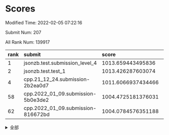 # Scores

Modified Time: 2022-02-05 07:22:16

Submit Num: 207

All Rank Num: 139917

| rank |               submit               |       score        |       sigma        | pk_num |
| :--- | :--------------------------------- | :----------------- | :----------------- | :----- |
| 1    | jsonzb.test.submission_level_4     | 1013.659443495836  | 0.7919335650188482 | 2703   |
| 2    | jsonzb.test.test_1                 | 1013.426287603074  | 0.8111851127994192 | 2708   |
| 4    | cpp.21_12_24.submission-2b2ea0d7   | 1011.6066937434466 | 0.7640985074672672 | 2698   |
| 58   | cpp.2022_01_09.submission-5b0e3de2 | 1004.4725181376031 | 0.7138064876560458 | 2704   |
| 62   | cpp.2022_01_09.submission-816672bd | 1004.0784576351188 | 0.7110697288760311 | 2701   |


<details>
<summary>全部</summary>

| rank |                 submit                 |       score        |       sigma        | pk_num |
| :--- | :------------------------------------- | :----------------- | :----------------- | :----- |
| 1    | jsonzb.test.submission_level_4         | 1013.659443495836  | 0.7919335650188482 | 2703   |
| 2    | jsonzb.test.test_1                     | 1013.426287603074  | 0.8111851127994192 | 2708   |
| 3    | gobigger.level_3.submission_level_3_2  | 1012.3391937302117 | 0.802578180503728  | 2703   |
| 4    | cpp.21_12_24.submission-2b2ea0d7       | 1011.6066937434466 | 0.7640985074672672 | 2698   |
| 5    | gobigger.level_3.submission_level_3_45 | 1011.5749685629147 | 0.7725387232502513 | 2706   |
| 6    | gobigger.level_3.submission_level_3_0  | 1011.5688757975747 | 0.7877075264208265 | 2705   |
| 7    | gobigger.level_3.submission_level_3_39 | 1011.3314042362917 | 0.7681187095466437 | 2705   |
| 8    | gobigger.level_3.submission_level_3_24 | 1011.1338760473159 | 0.7669066546940031 | 2704   |
| 9    | gobigger.level_3.submission_level_3_1  | 1011.0247729337075 | 0.796047718482634  | 2702   |
| 10   | gobigger.level_3.submission_level_3_26 | 1010.9852185418417 | 0.76859498652947   | 2703   |
| 11   | gobigger.level_3.submission_level_3_21 | 1010.9738527503835 | 0.7863407732828419 | 2703   |
| 12   | gobigger.level_3.submission_level_3_16 | 1010.8215902071947 | 0.7699393040223115 | 2705   |
| 13   | gobigger.level_3.submission_level_3_11 | 1010.5323614991299 | 0.7651577782129877 | 2700   |
| 14   | gobigger.level_3.submission_level_3_8  | 1010.5155062569954 | 0.7727965975203658 | 2706   |
| 15   | gobigger.level_3.submission_level_3_4  | 1010.475810142406  | 0.7596297278698299 | 2700   |
| 16   | gobigger.level_3.submission_level_3_20 | 1010.4129668967882 | 0.7704504837070434 | 2708   |
| 17   | gobigger.level_3.submission_level_3_40 | 1010.3153188484011 | 0.7664404558959578 | 2706   |
| 18   | gobigger.level_3.submission_level_3_43 | 1010.3073483002655 | 0.7707349047384713 | 2706   |
| 19   | gobigger.level_3.submission_level_3_35 | 1010.2690760236761 | 0.7728177167784938 | 2704   |
| 20   | gobigger.level_3.submission_level_3_6  | 1010.258839138015  | 0.7628253008051147 | 2699   |
| 21   | gobigger.level_3.submission_level_3_47 | 1010.2174148927894 | 0.7482378122279988 | 2703   |
| 22   | gobigger.level_3.submission_level_3_13 | 1010.1906095116105 | 0.7395151127351037 | 2698   |
| 23   | gobigger.level_3.submission_level_3_41 | 1010.1816442281026 | 0.7535886755407122 | 2705   |
| 24   | gobigger.level_3.submission_level_3_23 | 1010.1766992402326 | 0.7664225650736475 | 2702   |
| 25   | gobigger.level_3.submission_level_3_34 | 1010.1439317978287 | 0.7464701529097101 | 2704   |
| 26   | gobigger.level_3.submission_level_3_14 | 1009.9726403856813 | 0.766767185411557  | 2704   |
| 27   | gobigger.level_3.submission_level_3_46 | 1009.9651256509345 | 0.7705823924150327 | 2705   |
| 28   | gobigger.level_3.submission_level_3_31 | 1009.923661509694  | 0.7679263735741596 | 2700   |
| 29   | gobigger.level_3.submission_level_3_12 | 1009.8604539230478 | 0.7579752497264154 | 2702   |
| 30   | gobigger.level_3.submission_level_3_15 | 1009.7208072571043 | 0.7605025813444777 | 2702   |
| 31   | gobigger.level_3.submission_level_3_25 | 1009.6488179900031 | 0.7639971323083611 | 2710   |
| 32   | gobigger.level_3.submission_level_3_18 | 1009.6199241527353 | 0.7597453462187858 | 2706   |
| 33   | gobigger.level_3.submission_level_3_27 | 1009.5966212377459 | 0.7494382063298398 | 2706   |
| 34   | gobigger.level_3.submission_level_3_3  | 1009.5360304173051 | 0.7396994194384651 | 2703   |
| 35   | gobigger.level_3.submission_level_3_48 | 1009.5258318661754 | 0.7466101429091755 | 2703   |
| 36   | gobigger.level_3.submission_level_3_37 | 1009.517972782737  | 0.7462716102764699 | 2702   |
| 37   | gobigger.level_3.submission_level_3_7  | 1009.4790438929481 | 0.7605089660391086 | 2701   |
| 38   | gobigger.level_3.submission_level_3_5  | 1009.4243612298894 | 0.7423764712233217 | 2705   |
| 39   | gobigger.level_3.submission_level_3_17 | 1009.3815767897324 | 0.7664896643509164 | 2706   |
| 40   | gobigger.level_3.submission_level_3_32 | 1009.3260105383014 | 0.7577864095630391 | 2702   |
| 41   | gobigger.level_3.submission_level_3_9  | 1009.2603156603486 | 0.754693359802941  | 2701   |
| 42   | gobigger.level_3.submission_level_3_36 | 1009.189078263055  | 0.7485588547558596 | 2704   |
| 43   | gobigger.level_3.submission_level_3_10 | 1009.1786990454729 | 0.7567346056568248 | 2701   |
| 44   | gobigger.level_3.submission_level_3_38 | 1009.0501159162616 | 0.7393970957111659 | 2708   |
| 45   | gobigger.level_3.submission_level_3_30 | 1009.01401266364   | 0.7640770355704047 | 2705   |
| 46   | gobigger.level_3.submission_level_3_22 | 1008.987255221656  | 0.7728583455544712 | 2696   |
| 47   | gobigger.level_3.submission_level_3_44 | 1008.9742945850904 | 0.77268778796288   | 2701   |
| 48   | gobigger.level_3.submission_level_3_19 | 1008.926971589724  | 0.7245066861070805 | 2699   |
| 49   | gobigger.level_3.submission_level_3_29 | 1008.8567564884783 | 0.7485613564580016 | 2706   |
| 50   | gobigger.level_3.submission_level_3_42 | 1008.7461340533127 | 0.7484075808748576 | 2704   |
| 51   | gobigger.level_3.submission_level_3_49 | 1008.4394129864093 | 0.7370706816664215 | 2708   |
| 52   | gobigger.level_3.submission_level_3_33 | 1008.3262651209473 | 0.7430185236061407 | 2708   |
| 53   | gobigger.level_3.submission_level_3_28 | 1007.8465938384275 | 0.7339757328930662 | 2706   |
| 54   | gobigger.level_1.submission_level_1_16 | 1005.3490370450194 | 0.7180722921864735 | 2702   |
| 55   | gobigger.level_1.submission_level_1_15 | 1005.2888956166074 | 0.7184232957746739 | 2705   |
| 56   | gobigger.level_1.submission_level_1_34 | 1004.8320190437006 | 0.7137141921576435 | 2702   |
| 57   | gobigger.level_1.submission_level_1_42 | 1004.6145260473494 | 0.7133693766164804 | 2698   |
| 58   | cpp.2022_01_09.submission-5b0e3de2     | 1004.4725181376031 | 0.7138064876560458 | 2704   |
| 59   | gobigger.level_1.submission_level_1_12 | 1004.3768678377306 | 0.7196379327244984 | 2708   |
| 60   | gobigger.level_1.submission_level_1_26 | 1004.1851646887203 | 0.7214036419254556 | 2708   |
| 61   | gobigger.level_1.submission_level_1_43 | 1004.1632268304655 | 0.7243542071460047 | 2704   |
| 62   | cpp.2022_01_09.submission-816672bd     | 1004.0784576351188 | 0.7110697288760311 | 2701   |
| 63   | gobigger.level_1.submission_level_1_47 | 1004.0455684258478 | 0.7169347257738888 | 2705   |
| 64   | gobigger.level_1.submission_level_1_1  | 1004.019591398454  | 0.7297930155981772 | 2703   |
| 65   | gobigger.level_1.submission_level_1_41 | 1003.8667279756727 | 0.7241566570059765 | 2706   |
| 66   | gobigger.level_1.submission_level_1_36 | 1003.7261823429433 | 0.7196666045555736 | 2702   |
| 67   | gobigger.level_1.submission_level_1_35 | 1003.7224988168316 | 0.7214311456464968 | 2705   |
| 68   | gobigger.level_1.submission_level_1_39 | 1003.5904954968187 | 0.7170426914812195 | 2701   |
| 69   | gobigger.level_1.submission_level_1_18 | 1003.479321670097  | 0.722012100396659  | 2705   |
| 70   | gobigger.level_1.submission_level_1_32 | 1003.4718293709952 | 0.7232679821307019 | 2701   |
| 71   | gobigger.level_1.submission_level_1_5  | 1003.4212971465923 | 0.7170398823755735 | 2703   |
| 72   | gobigger.level_1.submission_level_1_9  | 1003.3728430474138 | 0.7053175333950275 | 2705   |
| 73   | gobigger.level_1.submission_level_1_23 | 1003.3510126133069 | 0.7123460801604617 | 2709   |
| 74   | gobigger.level_1.submission_level_1_44 | 1003.3344813974941 | 0.7188208918059299 | 2701   |
| 75   | gobigger.level_1.submission_level_1_25 | 1003.3198541154453 | 0.7223526240710363 | 2705   |
| 76   | gobigger.level_1.submission_level_1_24 | 1003.2780531563237 | 0.7238344413348812 | 2702   |
| 77   | gobigger.level_1.submission_level_1_13 | 1003.2733633238424 | 0.7266307195748041 | 2710   |
| 78   | gobigger.level_1.submission_level_1_49 | 1003.2711226648411 | 0.7261561907544164 | 2705   |
| 79   | gobigger.level_1.submission_level_1_11 | 1003.2666032299868 | 0.7204116378967756 | 2704   |
| 80   | gobigger.level_1.submission_level_1_10 | 1003.2338823828977 | 0.7069256143684146 | 2703   |
| 81   | gobigger.level_1.submission_level_1_21 | 1003.2221338095385 | 0.7080577458978595 | 2702   |
| 82   | gobigger.level_1.submission_level_1_28 | 1003.1961324519731 | 0.7175899477775848 | 2700   |
| 83   | gobigger.level_1.submission_level_1_22 | 1003.1127305210541 | 0.7117365400739305 | 2705   |
| 84   | gobigger.level_1.submission_level_1_2  | 1002.9373950291625 | 0.709714211614763  | 2706   |
| 85   | gobigger.level_1.submission_level_1_46 | 1002.9144439850976 | 0.7189800626826929 | 2699   |
| 86   | gobigger.level_1.submission_level_1_0  | 1002.9019833359579 | 0.705796111323309  | 2702   |
| 87   | gobigger.level_1.submission_level_1_20 | 1002.8748537700252 | 0.7182696015537694 | 2704   |
| 88   | gobigger.level_1.submission_level_1_45 | 1002.8284889471769 | 0.7129309497521162 | 2702   |
| 89   | gobigger.level_1.submission_level_1_7  | 1002.7937454151202 | 0.7062482596372285 | 2704   |
| 90   | gobigger.level_1.submission_level_1_27 | 1002.6955563332347 | 0.719692610582755  | 2701   |
| 91   | gobigger.level_1.submission_level_1_17 | 1002.64463848891   | 0.7064866728793573 | 2699   |
| 92   | gobigger.level_1.submission_level_1_30 | 1002.6304873122423 | 0.7185428515194519 | 2696   |
| 93   | gobigger.level_1.submission_level_1_40 | 1002.6249387997839 | 0.7240624072851116 | 2703   |
| 94   | gobigger.level_1.submission_level_1_4  | 1002.5765953334194 | 0.71593781058621   | 2702   |
| 95   | gobigger.level_1.submission_level_1_48 | 1002.497391973713  | 0.7001981707132271 | 2702   |
| 96   | gobigger.level_1.submission_level_1_31 | 1002.4898787324156 | 0.7126722300766817 | 2707   |
| 97   | gobigger.level_1.submission_level_1_3  | 1002.4736549858698 | 0.7143316032920257 | 2703   |
| 98   | gobigger.level_1.submission_level_1_33 | 1002.4229721299721 | 0.7148496507117232 | 2704   |
| 99   | gobigger.level_1.submission_level_1_37 | 1002.3993675123374 | 0.719713694917599  | 2701   |
| 100  | gobigger.level_1.submission_level_1_8  | 1002.3421537670963 | 0.7132573861915821 | 2702   |
| 101  | gobigger.level_1.submission_level_1_19 | 1002.3051062324986 | 0.71075795373855   | 2708   |
| 102  | gobigger.level_1.submission_level_1_6  | 1002.3042724915886 | 0.7139796697770914 | 2705   |
| 103  | gobigger.level_1.submission_level_1_14 | 1001.9512267825016 | 0.7185201079338553 | 2702   |
| 104  | gobigger.level_1.submission_level_1_29 | 1001.9055199659775 | 0.7200696178474729 | 2705   |
| 105  | gobigger.level_1.submission_level_1_38 | 1001.707909649493  | 0.7268489226712248 | 2706   |
| 106  | gobigger.random.submission_random_9    | 997.3193524043361  | 0.7106076131666426 | 2707   |
| 107  | gobigger.random.submission_random_23   | 997.2570727006807  | 0.7037347295162717 | 2702   |
| 108  | gobigger.random.submission_random_47   | 997.0503019372666  | 0.7135356948393173 | 2701   |
| 109  | gobigger.random.submission_random_43   | 996.969464948908   | 0.7008015351211312 | 2704   |
| 110  | gobigger.random.submission_random_19   | 996.8131059262461  | 0.7067440214334895 | 2701   |
| 111  | gobigger.random.submission_random_1    | 996.800761499582   | 0.7211274789005246 | 2701   |
| 112  | gobigger.random.submission_random_38   | 996.7692359665515  | 0.7110321332972314 | 2705   |
| 113  | gobigger.random.submission_random_31   | 996.7493570521027  | 0.702838948153364  | 2698   |
| 114  | gobigger.random.submission_random_5    | 996.6300087465062  | 0.6986375641025243 | 2700   |
| 115  | gobigger.random.submission_random_15   | 996.6205522528088  | 0.717363656480252  | 2706   |
| 116  | gobigger.random.submission_random_21   | 996.5833567346419  | 0.7013967039851896 | 2706   |
| 117  | gobigger.random.submission_random_48   | 996.4993746634269  | 0.7029961000999584 | 2704   |
| 118  | gobigger.random.submission_random_16   | 996.4128370094056  | 0.711720780036201  | 2702   |
| 119  | gobigger.random.submission_random_11   | 996.3982214958806  | 0.7322831418906426 | 2703   |
| 120  | gobigger.random.submission_random_7    | 996.3093303764638  | 0.709494073782522  | 2703   |
| 121  | gobigger.random.submission_random_30   | 996.2677609084985  | 0.7010569305359243 | 2702   |
| 122  | gobigger.random.submission_random_14   | 996.2511179299407  | 0.7096786160902079 | 2705   |
| 123  | gobigger.random.submission_random_40   | 996.2152123838412  | 0.7164548021254444 | 2701   |
| 124  | gobigger.random.submission_random_20   | 996.2032004156871  | 0.7138138133316789 | 2703   |
| 125  | gobigger.random.submission_random_37   | 996.1226019211279  | 0.7091175400969886 | 2705   |
| 126  | gobigger.random.submission_random_45   | 996.0713547473077  | 0.7063312259140914 | 2702   |
| 127  | gobigger.random.submission_random_32   | 996.0679463567252  | 0.7013795504238276 | 2701   |
| 128  | gobigger.random.submission_random_27   | 995.9682786692929  | 0.7161030068578526 | 2704   |
| 129  | gobigger.random.submission_random_44   | 995.9278932039939  | 0.7062296432587626 | 2706   |
| 130  | gobigger.random.submission_random_49   | 995.8839510252491  | 0.7152560798322017 | 2705   |
| 131  | gobigger.random.submission_random_3    | 995.8549056339378  | 0.706357183246243  | 2708   |
| 132  | gobigger.random.submission_random_36   | 995.8503219001851  | 0.736998240367055  | 2698   |
| 133  | gobigger.random.submission_random_41   | 995.8374007004124  | 0.7112384464338449 | 2704   |
| 134  | gobigger.random.submission_random_2    | 995.821426367207   | 0.7122618471711025 | 2696   |
| 135  | gobigger.random.submission_random_12   | 995.7760058766848  | 0.6936512620702091 | 2699   |
| 136  | gobigger.random.submission_random_29   | 995.7538028481798  | 0.7166002537770528 | 2706   |
| 137  | gobigger.random.submission_random_18   | 995.7382391772649  | 0.7136239237590108 | 2705   |
| 138  | gobigger.random.submission_random_24   | 995.7077283843724  | 0.6962581488139499 | 2702   |
| 139  | gobigger.random.submission_random_46   | 995.6663506308922  | 0.710461759307615  | 2701   |
| 140  | gobigger.random.submission_random_4    | 995.6150010615164  | 0.7231892040651137 | 2709   |
| 141  | gobigger.random.submission_random_6    | 995.6009341738719  | 0.7087400839225092 | 2702   |
| 142  | gobigger.random.submission_random_13   | 995.5579742697919  | 0.6972228947673805 | 2711   |
| 143  | gobigger.random.submission_random_35   | 995.5064577187703  | 0.7156016745225062 | 2705   |
| 144  | gobigger.random.submission_random_17   | 995.5035555651036  | 0.7150703914013925 | 2706   |
| 145  | gobigger.random.submission_random_28   | 995.5027143103954  | 0.7014457911840157 | 2704   |
| 146  | gobigger.random.submission_random_10   | 995.4876798345192  | 0.7205270513806792 | 2702   |
| 147  | gobigger.random.submission_random_25   | 995.4063055010996  | 0.7169410706026003 | 2709   |
| 148  | gobigger.random.submission_random_34   | 995.2141895256439  | 0.7216718818010939 | 2703   |
| 149  | gobigger.random.submission_random_42   | 995.2126133426999  | 0.7117029028362293 | 2709   |
| 150  | gobigger.random.submission_random_8    | 995.1497725508514  | 0.7140121038078798 | 2706   |
| 151  | gobigger.random.submission_random_26   | 995.0692124035237  | 0.7071709271374479 | 2709   |
| 152  | gobigger.random.submission_random_33   | 994.9432232236935  | 0.7076290014246814 | 2701   |
| 153  | gobigger.random.submission_random_39   | 994.9373953756806  | 0.7135457198684951 | 2705   |
| 154  | gobigger.random.submission_random_22   | 994.8044870039455  | 0.7091177015818036 | 2702   |
| 155  | gobigger.level_2.submission_level_2_20 | 994.1863685112462  | 0.7348660892567145 | 2701   |
| 156  | gobigger.level_2.submission_level_2_34 | 994.1555096338227  | 0.7257703923396939 | 2705   |
| 157  | gobigger.level_2.submission_level_2_14 | 993.728838096758   | 0.7439998676608109 | 2706   |
| 158  | gobigger.level_2.submission_level_2_37 | 993.6949452485092  | 0.7248445798260176 | 2703   |
| 159  | gobigger.random.submission_random_0    | 993.6874880405257  | 0.7180772827812577 | 2707   |
| 160  | gobigger.level_2.submission_level_2_12 | 993.6708599127967  | 0.7286389230958198 | 2707   |
| 161  | gobigger.level_2.submission_level_2_33 | 993.2718079516939  | 0.7497908534627841 | 2709   |
| 162  | gobigger.level_2.submission_level_2_8  | 993.1358223979861  | 0.7337025742708849 | 2705   |
| 163  | gobigger.level_2.submission_level_2_47 | 993.0947435873024  | 0.7423256868837983 | 2706   |
| 164  | gobigger.level_2.submission_level_2_22 | 992.9172500944277  | 0.7326192976087109 | 2707   |
| 165  | gobigger.level_2.submission_level_2_38 | 992.9114829156484  | 0.7577862211300767 | 2701   |
| 166  | gobigger.level_2.submission_level_2_21 | 992.8157779937424  | 0.7327803110290076 | 2706   |
| 167  | gobigger.level_2.submission_level_2_36 | 992.8074229886611  | 0.7355677116006624 | 2709   |
| 168  | gobigger.level_2.submission_level_2_3  | 992.7303752035688  | 0.7285975032304446 | 2705   |
| 169  | gobigger.level_2.submission_level_2_23 | 992.7218538805118  | 0.7303124878286629 | 2707   |
| 170  | gobigger.level_2.submission_level_2_31 | 992.7182564343611  | 0.7330588169766687 | 2703   |
| 171  | gobigger.level_2.submission_level_2_44 | 992.633411991755   | 0.7427790364942121 | 2701   |
| 172  | gobigger.level_2.submission_level_2_30 | 992.6085486986098  | 0.7279885337766675 | 2704   |
| 173  | gobigger.level_2.submission_level_2_42 | 992.5417104860842  | 0.7489144081828857 | 2706   |
| 174  | gobigger.level_2.submission_level_2_25 | 992.4773285868185  | 0.7328004690492034 | 2707   |
| 175  | gobigger.level_2.submission_level_2_40 | 992.4341846770193  | 0.7375511813355241 | 2698   |
| 176  | gobigger.level_2.submission_level_2_26 | 992.346579472714   | 0.7520085566584266 | 2711   |
| 177  | gobigger.level_2.submission_level_2_7  | 992.2991487020976  | 0.7431998968321598 | 2698   |
| 178  | gobigger.level_2.submission_level_2_35 | 992.224915441499   | 0.7319383331159821 | 2703   |
| 179  | gobigger.level_2.submission_level_2_15 | 992.2247470752562  | 0.7342802634436603 | 2706   |
| 180  | gobigger.level_2.submission_level_2_27 | 992.1874045738408  | 0.743514562918954  | 2699   |
| 181  | gobigger.level_2.submission_level_2_9  | 992.1801078166251  | 0.7548216077134584 | 2704   |
| 182  | gobigger.level_2.submission_level_2_48 | 992.0963732844954  | 0.75448422093014   | 2703   |
| 183  | gobigger.level_2.submission_level_2_43 | 992.0824761331758  | 0.7438504698578046 | 2702   |
| 184  | gobigger.level_2.submission_level_2_49 | 992.077890907045   | 0.7522128072167333 | 2704   |
| 185  | gobigger.level_2.submission_level_2_4  | 992.0056524682606  | 0.7477651104295221 | 2706   |
| 186  | gobigger.level_2.submission_level_2_19 | 991.9432237717643  | 0.7369023530669176 | 2707   |
| 187  | gobigger.level_2.submission_level_2_1  | 991.9032560119825  | 0.7343632254287785 | 2704   |
| 188  | gobigger.level_2.submission_level_2_0  | 991.823055008699   | 0.7564149848652323 | 2698   |
| 189  | gobigger.level_2.submission_level_2_17 | 991.7234699183069  | 0.740640094318162  | 2702   |
| 190  | gobigger.level_2.submission_level_2_13 | 991.6806277753053  | 0.733225758810487  | 2707   |
| 191  | gobigger.level_2.submission_level_2_18 | 991.6531866339045  | 0.7508588194337928 | 2707   |
| 192  | gobigger.level_2.submission_level_2_32 | 991.5869761887204  | 0.746166415530252  | 2704   |
| 193  | gobigger.level_2.submission_level_2_39 | 991.4826774233409  | 0.7243824372486121 | 2702   |
| 194  | gobigger.level_2.submission_level_2_45 | 991.4692693488956  | 0.7553308160988181 | 2704   |
| 195  | gobigger.level_2.submission_level_2_46 | 991.3505604438839  | 0.7466739974288467 | 2703   |
| 196  | gobigger.level_2.submission_level_2_2  | 991.3346310955103  | 0.7540524070515089 | 2700   |
| 197  | gobigger.level_2.submission_level_2_10 | 991.2473101002881  | 0.7493380500871695 | 2701   |
| 198  | gobigger.level_2.submission_level_2_5  | 991.031736509434   | 0.7527438574697228 | 2700   |
| 199  | gobigger.level_2.submission_level_2_16 | 990.8678777850196  | 0.7714864246202863 | 2705   |
| 200  | gobigger.level_2.submission_level_2_11 | 990.8522319087459  | 0.7727499940387353 | 2708   |
| 201  | gobigger.level_2.submission_level_2_6  | 990.8252482411781  | 0.7552970995545921 | 2705   |
| 202  | gobigger.level_2.submission_level_2_24 | 990.5736775751924  | 0.7728559527569031 | 2708   |
| 203  | gobigger.level_2.submission_level_2_29 | 990.5007449062341  | 0.7609924282850532 | 2706   |
| 204  | gobigger.level_2.submission_level_2_28 | 990.1543136201508  | 0.7571968839552756 | 2706   |
| 205  | gobigger.level_2.submission_level_2_41 | 988.9474070130772  | 0.7954096001686359 | 2702   |
| 206  | gobigger.none.submission_none_0        | 977.1689578458794  | 1.4131444799691952 | 2702   |
| 207  | gobigger.none.submission_none_1        | 975.5949305970447  | 1.497099611332935  | 2705   |

</details>